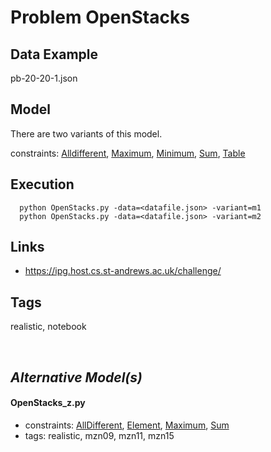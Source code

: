 # Problem OpenStacks


## Data Example
  pb-20-20-1.json

## Model
  There are two variants of this model.

  constraints: [Alldifferent](http://pycsp.org/documentation/constraints/Alldifferent), [Maximum](http://pycsp.org/documentation/constraints/Maximum), [Minimum](http://pycsp.org/documentation/constraints/Minimum), [Sum](http://pycsp.org/documentation/constraints/Sum), [Table](http://pycsp.org/documentation/constraints/Table)

## Execution
```
  python OpenStacks.py -data=<datafile.json> -variant=m1
  python OpenStacks.py -data=<datafile.json> -variant=m2
```

## Links
  - https://ipg.host.cs.st-andrews.ac.uk/challenge/

## Tags
  realistic, notebook

<br />

## _Alternative Model(s)_

#### OpenStacks_z.py
 - constraints: [AllDifferent](http://pycsp.org/documentation/constraints/AllDifferent), [Element](http://pycsp.org/documentation/constraints/Element), [Maximum](http://pycsp.org/documentation/constraints/Maximum), [Sum](http://pycsp.org/documentation/constraints/Sum)
 - tags: realistic, mzn09, mzn11, mzn15
